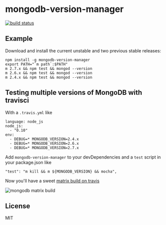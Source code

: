 # mongodb-version-manager

[![build status](https://secure.travis-ci.org/imlucas/mongodb-version-manager.png)](http://travis-ci.org/imlucas/mongodb-version-manager)

## Example

Download and install the current unstable and two previous stable releases:

```
npm install -g mongodb-version-manager
export PATH="`m path`:$PATH"
m 2.7.x && npm test && mongod --version
m 2.6.x && npm test && mongod --version
m 2.4.x && npm test && mongod --version
```


## Testing multiple versions of MongoDB with travisci

With a `.travis.yml` like

```
language: node_js
node_js:
  - "0.10"
env:
  - DEBUG=* MONGODB_VERSION=2.4.x
  - DEBUG=* MONGODB_VERSION=2.6.x
  - DEBUG=* MONGODB_VERSION=2.7.x
```

Add `mongodb-version-manager` to your devDependencies and a `test` script in
your package.json like

```
"test": "m kill && m ${MONGODB_VERSION} && mocha",
```

Now you'll have a sweet [matrix build on travis](https://travis-ci.org/imlucas/mongodb-runner)

![mongodb matrix build](https://i.cloudup.com/kv3VmH1zKO-2000x2000.png)

## License

MIT
